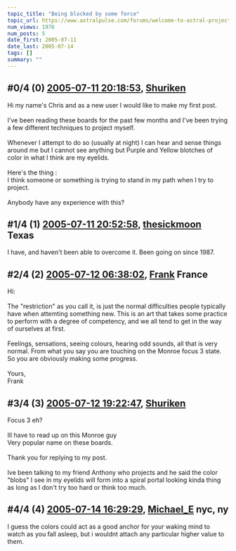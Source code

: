 ```yaml
---
topic_title: "Being blocked by some force"
topic_url: https://www.astralpulse.com/forums/welcome-to-astral-projection-experiences!/being-blocked-by-some-force
num_views: 1976
num_posts: 5
date_first: 2005-07-11
date_last: 2005-07-14
tags: []
summary: ""
---
```


## \#0/4 (0) [2005-07-11 20:18:53](https://www.astralpulse.com/forums/index.php?msg=169847), [Shuriken](https://www.astralpulse.com/forums/profile/?u=9410)  ##
<section>
Hi my name's Chris and as a new user I would like to make my first post.
<br>
<br>
I've been reading these boards for the past few months and I've been trying a few different techniques to project myself.
<br>
<br>
Whenever I attempt to do so (usually at night) I can hear and sense things around me but I cannot see anything but Purple and Yellow blotches of color in what I think are my eyelids.
<br>
<br>
Here's the thing :
<br>
I think someone or something is trying to stand in my path when I try to project.
<br>
<br>
Anybody have any experience with this?
</section>

## \#1/4 (1) [2005-07-11 20:52:58](https://www.astralpulse.com/forums/index.php?msg=169853), [thesickmoon](https://www.astralpulse.com/forums/profile/?u=7092) Texas ##
<section>
I have, and haven't been able to overcome it. Been going on since 1987.
</section>

## \#2/4 (2) [2005-07-12 06:38:02](https://www.astralpulse.com/forums/index.php?msg=169903), [Frank](https://www.astralpulse.com/forums/profile/?u=359) France ##
<section>
Hi:
<br>
<br>
The "restriction" as you call it, is just the normal difficulties people typically have when attemting something new. This is an art that takes some practice to perform with a degree of competency, and we all tend to get in the way of ourselves at first.
<br>
<br>
Feelings, sensations, seeing colours, hearing odd sounds, all that is very normal. From what you say you are touching on the Monroe focus 3 state. So you are obviously making some progress.
<br>
<br>
Yours,
<br>
Frank
</section>

## \#3/4 (3) [2005-07-12 19:22:47](https://www.astralpulse.com/forums/index.php?msg=169969), [Shuriken](https://www.astralpulse.com/forums/profile/?u=9410)  ##
<section>
Focus 3 eh?
<br>
<br>
Ill have to read up on this Monroe guy
<br>
Very popular name on these boards.
<br>
<br>
Thank you for replying to my post.
<br>
<br>
Ive been talking to my friend Anthony who projects and he said the color "blobs" I see in my eyelids will form into a spiral portal looking kinda thing as long as I don't try too hard or think too much.
</section>

## \#4/4 (4) [2005-07-14 16:29:29](https://www.astralpulse.com/forums/index.php?msg=170202), [Michael_E](https://www.astralpulse.com/forums/profile/?u=2864) nyc, ny ##
<section>
I guess the colors could act as a good anchor for your waking mind to watch as you fall asleep, but i wouldnt attach any particular higher value to them.
</section>